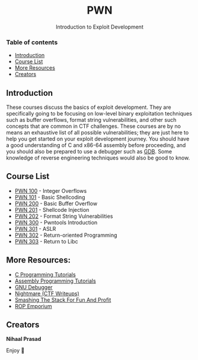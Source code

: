 <h1 align="center">PWN</h1>
  <p align="center">
  Introduction to Exploit Development
  </p>

### Table of contents

- [Introduction](#introduction)
- [Course List](#course-list)
- [More Resources](#more-resources)
- [Creators](#creators)

## Introduction

These courses discuss the basics of exploit development. They are specifically going to be focusing on low-level binary exploitation techniques such as buffer overflows, format string vulnerabilities, and other such concepts that are common in CTF challenges. These courses are by no means an exhaustive list of all possible vulnerabilities; they are just here to help you get started on your exploit development journey. You should have a good understanding of C and x86-64 assembly before proceeding, and you should also be prepared to use a debugger such as [GDB](https://www.gnu.org/software/gdb/). Some knowledge of reverse engineering techniques would also be good to know.

## Course List
- [PWN 100](PWN%20100/README.md) - Integer Overflows
- [PWN 101](PWN%20101/README.md) - Basic Shellcoding
- [PWN 200](PWN%20200/README.md) - Basic Buffer Overflow
- [PWN 201](PWN%20201/README.md) - Shellcode Injection
- [PWN 202](PWN%20202/README.md) - Format String Vulnerabilities
- [PWN 300](PWN%20300/README.md) - Pwntools Introduction
- [PWN 301](PWN%20301/README.md) - ASLR
- [PWN 302](PWN%20302/README.md) - Return-oriented Programming
- [PWN 303](PWN%20303/README.md) - Return to Libc

## More Resources:
- [C Programming Tutorials](https://www.tutorialspoint.com/cprogramming/index.htm)
- [Assembly Programming Tutorials](https://www.tutorialspoint.com/assembly_programming/index.htm)
- [GNU Debugger](https://www.tutorialspoint.com/gnu_debugger/index.htm)
- [Nightmare (CTF Writeups)](https://guyinatuxedo.github.io/index.html)
- [Smashing The Stack For Fun And Profit](http://phrack.org/issues/49/14.html)
- [ROP Emporium](https://ropemporium.com/)

## Creators

**Nihaal Prasad**

Enjoy :metal:

<!--
<br><br>
Note: to upload screenshots/images, put them in the *images* directory and access them like so:<br>
`<p align="left"><img src="https://github.com/MasonCompetitiveCyber/ctf-courses/raw/main/images/goat.jpg" width=50%  height=50%></p>`
<br>or, quicker, but with less adjustability:<br>
`![](https://github.com/MasonCompetitiveCyber/ctf-courses/raw/main/images/goat.jpg)`
-->
